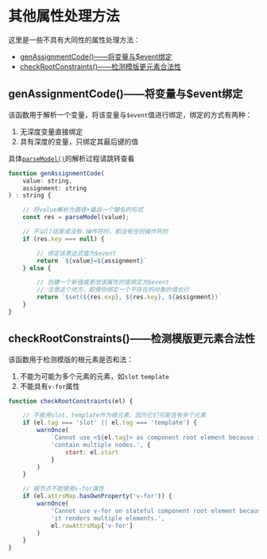 # 其他属性处理方法

这里是一些不具有大同性的属性处理方法：

- [genAssignmentCode()——将变量与$event绑定](#genassignmentcode%e5%b0%86%e5%8f%98%e9%87%8f%e4%b8%8eevent%e7%bb%91%e5%ae%9a)
- [checkRootConstraints()——检测模版更元素合法性](#checkrootconstraints%e6%a3%80%e6%b5%8b%e6%a8%a1%e7%89%88%e6%9b%b4%e5%85%83%e7%b4%a0%e5%90%88%e6%b3%95%e6%80%a7)

## genAssignmentCode()——将变量与$event绑定

该函数用于解析一个变量，将该变量与`$event`值进行绑定，绑定的方式有两种：

1. 无深度变量直接绑定
2. 具有深度的变量，只绑定其最后键的值

具体[`parseModel()`](../解析属性/README.md#parsemodel%e8%a7%a3%e6%9e%90%e5%af%b9%e8%b1%a1)的解析过程请跳转查看

```js
function genAssignmentCode(
    value: string,
    assignment: string
) : string {

    // 将value解析为路径+最后一个键名的形式
    const res = parseModel(value);

    // 不以[]结尾或没有.操作符时，即没有任何操作符时
    if (res.key === null) {

        // 绑定该表达式值为$event
        return `${value}=${assignment}`
    } else {

        // 创建一个新值或更改该属性的值绑定为$event
        // 注意这个地方，即使你绑定一个不存在的对象的值也行
        return `$set(${res.exp}, ${res.key}, ${assignment})`
    }
}
```

## checkRootConstraints()——检测模版更元素合法性

该函数用于检测模版的根元素是否和法：

1. 不能为可能为多个元素的元素，如`slot` `template`
2. 不能具有`v-for`属性

```js
function checkRootConstraints(el) {

    // 不能用slot、template作为根元素，因为它们可能含有多个元素
    if (el.tag === 'slot' || el.tag === 'template') {
        warnOnce(
            `Cannot use <${el.tag}> as component root element because it may ` +
            'contain multiple nodes.', {
                start: el.start
            }
        )
    }

    // 根节点不能使用v-for属性
    if (el.attrsMap.hasOwnProperty('v-for')) {
        warnOnce(
            'Cannot use v-for on stateful component root element because ' +
            'it renders multiple elements.',
            el.rawAttrsMap['v-for']
        )
    }
}
```